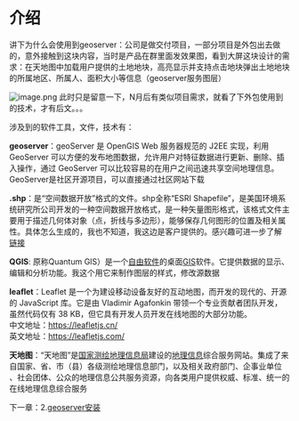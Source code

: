 # 介绍
讲下为什么会使用到geoserver：公司是做交付项目，一部分项目是外包出去做的，意外接触到这块内容，当时是产品在群里面发效果图，看到大屏这块设计的需求：在天地图中加载用户提供的土地地块，高亮显示并支持点击地块弹出土地地块的所属地区、所属人、面积大小等信息（geoserver服务图层）

![image.png](https://p9-juejin.byteimg.com/tos-cn-i-k3u1fbpfcp/4fb9813ca772496f9273adc62e77f3d7~tplv-k3u1fbpfcp-watermark.image?)
此时只是留意一下，N月后有类似项目需求，就看了下外包使用到的技术，才有后文。。。

涉及到的软件工具，文件，技术有：

 **geoserver**：geoServer 是 OpenGIS Web 服务器规范的 J2EE 实现，利用 GeoServer 可以方便的发布地图数据，允许用户对特征数据进行更新、删除、插入操作，通过 GeoServer 可以比较容易的在用户之间迅速共享空间地理信息。GeoServer是社区开源项目，可以直接通过社区网站下载

 **.shp**：是“空间数据开放”格式的文件。shp全称“ESRI Shapefile”，是美国环境系统研究所公司开发的一种空间数据开放格式，是一种矢量图形格式，该格式文件主要用于描述几何体对象（点，折线与多边形），能够保存几何图形的位置及相关属性。具体怎么生成的，我也不知道，我这边是客户提供的。感兴趣可进一步了解 [链接](https://www.php.cn/faq/467459.html) 

**QGIS**: 原称Quantum GIS）是一个[自由软件](https://baike.baidu.com/item/%E8%87%AA%E7%94%B1%E8%BD%AF%E4%BB%B6/405190)的桌面[GIS](https://baike.baidu.com/item/GIS)软件。它提供数据的显示、编辑和分析功能。我这个用它来制作图层的样式，修改源数据

**leaflet**：Leaflet 是一个为建设移动设备友好的互动地图，而开发的现代的、开源的 JavaScript 库。它是由 Vladimir Agafonkin 带领一个专业贡献者团队开发，虽然代码仅有 38 KB，但它具有开发人员开发在线地图的大部分功能。<br/>
中文地址：https://leafletjs.cn/  <br/>
英文地址：https://leafletjs.com/

**天地图**：“天地图”是[国家测绘地理信息局](https://baike.baidu.com/item/%E5%9B%BD%E5%AE%B6%E6%B5%8B%E7%BB%98%E5%9C%B0%E7%90%86%E4%BF%A1%E6%81%AF%E5%B1%80/4522800)建设的[地理信息](https://baike.baidu.com/item/%E5%9C%B0%E7%90%86%E4%BF%A1%E6%81%AF/2576041)综合服务网站。集成了来自国家、省、市（县）各级测绘地理信息部门，以及相关政府部门、企事业单位 、社会团体、公众的地理信息公共服务资源，向各类用户提供权威、标准、统一的在线地理信息综合服务<br/>



下一章：2.[geoserver安装](https://juejin.cn/post/7099731811026075656)